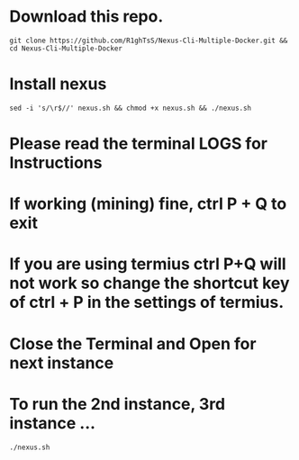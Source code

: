 # Download this repo.
    git clone https://github.com/R1ghTsS/Nexus-Cli-Multiple-Docker.git && cd Nexus-Cli-Multiple-Docker
# Install nexus
    sed -i 's/\r$//' nexus.sh && chmod +x nexus.sh && ./nexus.sh
# Please read the terminal LOGS for Instructions
# If working (mining) fine, ctrl P + Q to exit
# If you are using termius ctrl P+Q will not work so change the shortcut key of ctrl + P in the settings of termius.
# Close the Terminal and Open for next instance
# To run the 2nd instance, 3rd instance ...
    ./nexus.sh
